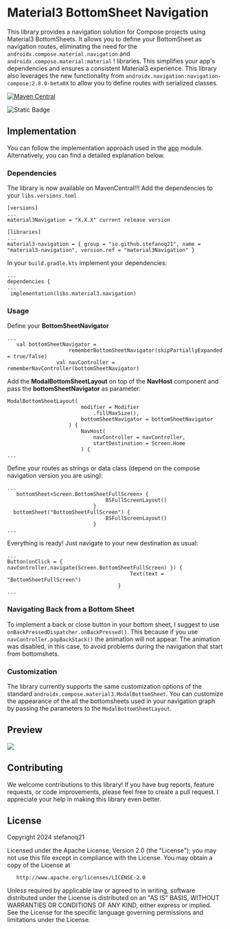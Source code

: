 # Material3 BottomSheet Navigation

This library provides a navigation solution for Compose projects using Material3 BottomSheets. It allows you to define your BottomSheet as navigation routes, eliminating the need for the `androidx.compose.material.navigation` and ` androidx.compose.material:material` !
libraries. This simplifies your app's dependencies and ensures a consistent Material3 experience.
This library also leverages the new functionality from `androidx.navigation:navigation-compose:2.8.0-beta0X` to allow you to define routes with serialized classes.

[![Maven Central](https://img.shields.io/maven-central/v/io.github.stefanoq21/material3-navigation)](https://central.sonatype.com/artifact/io.github.stefanoq21/material3-navigation)

![Static Badge](https://img.shields.io/badge/minSdk-21-blue?link=https%3A%2F%2Fgithub.com%2Fstefanoq21%2FBottomSheetNavigator3%2Fblob%2Fmain%2Fmaterial3-navigation%2Fbuild.gradle.kts%23L15)

## Implementation

You can follow the implementation approach used in the  [app](https://github.com/stefanoq21/BottomSheetNavigator3/tree/main/app "app") module. Alternatively, you can find a detailed explanation below.

### Dependencies
The library is now available on MavenCentral!!! 
Add the dependencies to your `libs.versions.toml`
```
[versions]
...
material3Navigation = "X.X.X" current release version

[libraries]
...
material3-navigation = { group = "io.github.stefanoq21", name = "material3-navigation", version.ref = "material3Navigation" }

```
In your `build.gradle.kts` implement your dependencies:
```
...
dependencies {
...
 implementation(libs.material3.navigation)
```
### Usage
Define your **BottomSheetNavigator**
```
...
   val bottomSheetNavigator =
                    rememberBottomSheetNavigator(skipPartiallyExpanded = true/false)
                val navController = rememberNavController(bottomSheetNavigator)
```
Add the **ModalBottomSheetLayout** on top of the **NavHost** component and pass the **bottomSheetNavigator** as parameter:
```
ModalBottomSheetLayout(
                        modifier = Modifier
                            .fillMaxSize(),
                        bottomSheetNavigator = bottomSheetNavigator
                    ) {
                        NavHost(
                            navController = navController,
                            startDestination = Screen.Home
                        ) {
...
```
Define your routes as strings or data class (depend on the compose navigation version you are using):
```
...
   bottomSheet<Screen.BottomSheetFullScreen> {
                                BSFullScreenLayout()
                            }
  bottomSheet("BottomSheetFullScreen") {
                                BSFullScreenLayout()
                            }
...
```
Everything is ready! Just navigate to your new destination as usual:
```
...
Button(onClick = { navController.navigate(Screen.BottomSheetFullScreen) }) {
                                        Text(text = "BottomSheetFullScreen")
                                    }
...
```

### Navigating Back from a Bottom Sheet

To implement a back or close button in your bottom sheet, I suggest to use `onBackPressedDispatcher.onBackPressed()`. This because if you use  `navController.popBackStack()` the animation will not appear. The animation was disabled, in this case, to avoid problems during the navigation that start from bottomshets.

### Customization

The library currently supports the same customization options of the standard `androidx.compose.material3.ModalBottomSheet`. You can customize the appearance of the all the bottomsheets used in your navigation graph by passing the parameters to the `ModalBottomSheetLayout`.

## Preview
![](https://github.com/stefanoq21/BottomSheetNavigator3/assets/22545898/c971f6cf-bb04-41c1-b3ea-7b72757e09af)


## Contributing

We welcome contributions to this library! If you have bug reports, feature requests, or code improvements, please feel free to create a pull request. I appreciate your help in making this library even better.

## License

   Copyright 2024 stefanoq21

   Licensed under the Apache License, Version 2.0 (the "License");
   you may not use this file except in compliance with the License.
   You may obtain a copy of the License at

       http://www.apache.org/licenses/LICENSE-2.0

   Unless required by applicable law or agreed to in writing, software
   distributed under the License is distributed on an "AS IS" BASIS,
   WITHOUT WARRANTIES OR CONDITIONS OF ANY KIND, either express or implied.
   See the License for the specific language governing permissions and
   limitations under the License.

